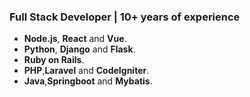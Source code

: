 ### Full Stack Developer | 10+ years of experience

- **Node.js**, **React** and **Vue**.
- **Python**, **Django** and **Flask**.
- **Ruby on Rails**.
- **PHP**,**Laravel** and **CodeIgniter**.
- **Java**,**Springboot** and **Mybatis**.
